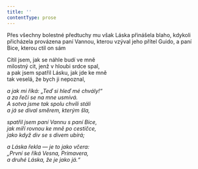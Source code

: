 ```yaml
---
title: ''
contentType: prose
---
```


Přes všechny bolestné předtuchy mu však Láska přinášela blaho, kdykoli přicházela provázena paní Vannou, kterou vzýval jeho přítel Guido, a paní Bice, kterou ctil on sám

  

Cítil jsem, jak se náhle budí ve mně  
milostný cit, jenž v hloubi srdce spal,  
a pak jsem spatřil Lásku, jak jde ke mně  
tak veselá, že bych ji nepoznal,

_a jak mi říká: „Teď si hleď mé chvály!“  
a za řeči se na mne usmívá.  
A sotva jsme tak spolu chvíli stáli  
a já se díval směrem, kterým šla,_

_spatřil jsem paní Vannu s paní Bice,  
jak míří rovnou ke mně po cestičce,  
jako když div se s divem ubírá;_

_a Láska řekla — je to jako včera:  
„První se říká Vesna, Primavera,  
a druhé Láska, že je jako já.“_
